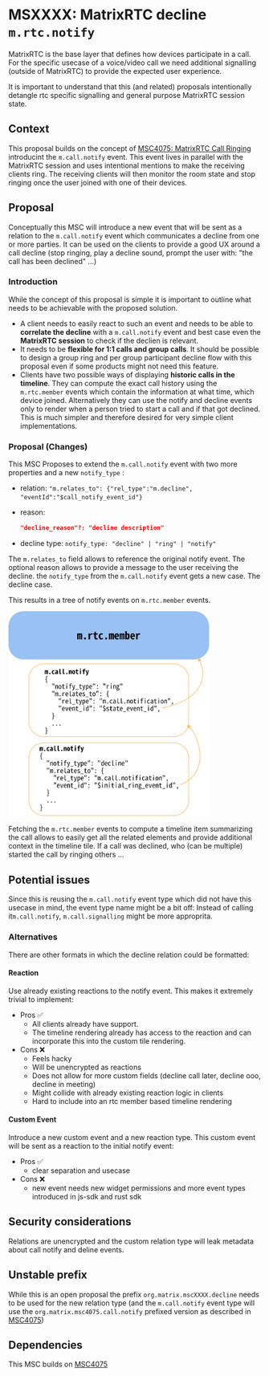 # MSXXXX: MatrixRTC decline `m.rtc.notify`

MatrixRTC is the base layer that defines how devices participate in a call. For the specific
usecase of a voice/video call we need additional signalling (outside of MatrixRTC) to provide
the expected user experience.

It is important to understand that this (and related) proposals intentionally detangle rtc specific
signalling and general purpose MatrixRTC session state.

## Context

This proposal builds on the concept of [MSC4075: MatrixRTC Call Ringing](https://github.com/matrix-org/matrix-spec-proposals/pull/4075)
introducint the `m.call.notify` event.
This event lives in parallel with the MatrixRTC session and uses intentional mentions to make the receiving clients ring.
The receiving clients will then monitor the room state and stop ringing once the user joined with one of their devices.

## Proposal

Conceptually this MSC will introduce a new event that will be sent as a relation to the `m.call.notify` event
which communicates a decline from one or more parties. It can be used on the clients to provide a good UX around
a call decline (stop ringing, play a decline sound, prompt the user with: "the call has been declined" ...)

### Introduction

While the concept of this proposal is simple it is important to outline what needs to be achievable with
the proposed solution.

- A client needs to easily react to such an event and needs to be able to **correlate the decline** with a
  `m.call.notify` event and best case even the **MatrixRTC session** to check if the declien is relevant.
- It needs to be **flexible for 1:1 calls and group calls**. It should be possible to design a group ring
  and per group participant decline flow with this proposal even if some products might not need this feature.
- Clients have two possible ways of displaying **historic calls in the timeline**. They can compute the exact call
  history using the `m.rtc.member` events which contain the information at what time, which device joined.
  Alternatively they can use the notify and decline events only to render when a person tried to start a call
  and if that got declined. This is much simpler and therefore desired for very simple client implementations.

### Proposal (Changes)

This MSC Proposes to extend the `m.call.notify` event with two more properties and a new `notify_type` :

- relation: `"m.relates_to": {"rel_type":"m.decline", "eventId":"$call_notify_event_id"}`
- reason:

  ```json
  "decline_reason"?: "decline description"
  ```

- decline type: `notify_type: "decline" | "ring" | "notify"`

The `m.relates_to` field allows to reference the original notify event. The optional reason
allows to provide a message to the user receiving the decline.
the `notify_type` from the `m.call.notify` event gets a new case. The decline case.

This results in a tree of notify events on `m.rtc.member` events.

<img src="./XXXX-matrixRTC-call-decline-realtions.svg" width=400 alt="matrixRTC-call-decline-relations"/>

Fetching the `m.rtc.member` events to compute a timeline item summarizing the call allows to easily get all the
related elements and provide additional context in the timeline tile. If a call was declined, who (can be multiple) started
the call by ringing others ...

## Potential issues

Since this is reusing the `m.call.notify` event type which did not have this usecase in mind,
the event type name might be a bit off:
Instead of calling it`m.call.notify`, `m.call.signalling` might be more approprita.

### Alternatives

There are other formats in which the decline relation could be formatted:

#### Reaction

Use already existing reactions to the notify event. This makes it extremely trivial to implement:

- Pros ✅
  - All clients already have support. 
  - The timeline rendering already has access to the reaction and can incorporate this into the custom tile rendering.
- Cons ❌
  - Feels hacky
  - Will be unencrypted as reactions
  - Does not allow for more custom fields (decline call later, decline ooo, decline in meeting)
  - Might collide with already existing reaction logic in clients
  - Hard to include into an rtc member based timeline rendering

#### Custom Event

Introduce a new custom event and a new reaction type.
This custom event will be sent as a reaction to the initial notify event:

- Pros ✅
  - clear separation and usecase
- Cons ❌
  - new event needs new widget permissions and more event types introduced in js-sdk and rust sdk

## Security considerations

Relations are unencrypted and the custom relation type will leak metadata about call notify and deline events.

## Unstable prefix

While this is an open proposal the prefix `org.matrix.mscXXXX.decline` needs to be used for the new relation type
(and the `m.call.notify` event type will use the `org.matrix.msc4075.call.notify` prefixed version as described in [MSC4075](https://github.com/matrix-org/matrix-spec-proposals/pull/4075))

## Dependencies

This MSC builds on [MSC4075](https://github.com/matrix-org/matrix-spec-proposals/pull/4075)